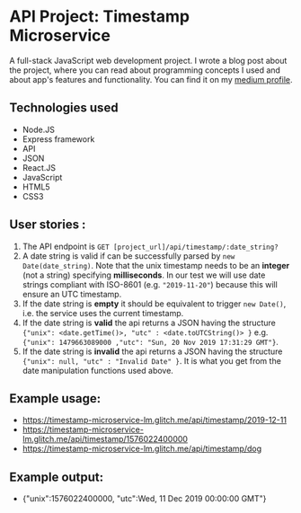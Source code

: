 # API Project: Timestamp Microservice

A full-stack JavaScript web development project. I wrote a blog post about the project, where you can read about programming concepts I used and about app's features and functionality. You can find it on my [medium profile](https://medium.com/@marko.libor/api-project-timestamp-microservice-ef860a504738).

## Technologies used
* Node.JS
* Express framework
* API
* JSON
* React.JS
* JavaScript 
* HTML5
* CSS3

## User stories :

1. The API endpoint is `GET [project_url]/api/timestamp/:date_string?`
2. A date string is valid if can be successfully parsed by `new Date(date_string)`. Note that the unix timestamp needs to be an **integer** (not a string) specifying **milliseconds**. In our test we will use date strings compliant with ISO-8601 (e.g. `"2019-11-20"`) because this will ensure an UTC timestamp.
3. If the date string is **empty** it should be equivalent to trigger `new Date()`, i.e. the service uses the current timestamp.
4. If the date string is **valid** the api returns a JSON having the structure 
`{"unix": <date.getTime()>, "utc" : <date.toUTCString()> }`
e.g. `{"unix": 1479663089000 ,"utc": "Sun, 20 Nov 2019 17:31:29 GMT"}`.
5. If the date string is **invalid** the api returns a JSON having the structure `{"unix": null, "utc" : "Invalid Date" }`. It is what you get from the date manipulation functions used above.

## Example usage:
* https://timestamp-microservice-lm.glitch.me/api/timestamp/2019-12-11
* https://timestamp-microservice-lm.glitch.me/api/timestamp/1576022400000
* https://timestamp-microservice-lm.glitch.me/api/timestamp/dog

## Example output:
* {"unix":1576022400000, "utc":Wed, 11 Dec 2019 00:00:00 GMT"}
